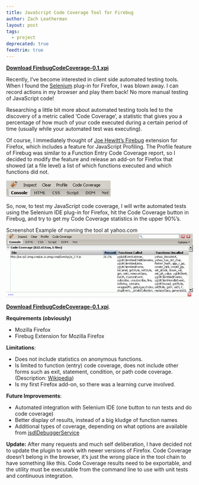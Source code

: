 ```yaml
---
title: JavaScript Code Coverage Tool for Firebug
author: Zach Leatherman
layout: post
tags:
  - project
deprecated: true
feedtrim: true
---
```


[**Download FirebugCodeCoverage-0.1.xpi**][1]

 [1]: http://www.zachleat.com/Projects/firebugCodeCoverage/FirebugCodeCoverage-0.1.xpi

Recently, I’ve become interested in client side automated testing tools. When I found the [Selenium][2] plug-in for Firefox, I was blown away. I can record actions in my browser and play them back! No more manual testing of JavaScript code!

 [2]: http://www.openqa.org/selenium-ide/

Researching a little bit more about automated testing tools led to the discovery of a metric called ‘Code Coverage’, a statistic that gives you a percentage of how much of your code executed during a certain period of time (usually while your automated test was executing).

Of course, I immediately thought of [Joe Hewitt’s Firebug][3] extension for Firefox, which includes a feature for JavaScript Profiling. The Profile feature of Firebug was similar to a Function Entry Code Coverage report, so I decided to modify the feature and release an add-on for Firefox that showed (at a file level) a list of which functions executed and which functions did not.

 [3]: http://www.getfirebug.com/

![coverage.gif][4]

 [4]: /web/wp-content/uploads/2007/04/coverage.gif

So, now, to test my JavaScript code coverage, I will write automated tests using the Selenium IDE plug-in for Firefox, hit the Code Coverage button in Firebug, and try to get my Code Coverage statistics in the upper 90%’s.

Screenshot Example of running the tool at yahoo.com  
![Code Coverage][5]

 [5]: /web/wp-content/uploads/2007/04/coverage2.gif

[**Download FirebugCodeCoverage-0.1.xpi**][1].

**Requirements (obviously)**

*   Mozilla Firefox
*   Firebug Extension for Mozilla Firefox

**Limitations**:

*   Does not include statistics on anonymous functions.
*   Is limited to function (entry) code coverage, does not include other forms such as exit, statement, condition, or path code coverage. (Description: [Wikipedia][6])
*   Is my first Firefox add-on, so there was a learning curve involved.

 [6]: http://en.wikipedia.org/wiki/Code_coverage

**Future Improvements**:

*   Automated integration with Selenium IDE (one button to run tests and do code coverage)
*   Better display of results, instead of a big kludge of function names
*   Additional types of coverage, depending on what options are available from [jsdIDebuggerService][7]

 [7]: http://www.xulplanet.com/references/xpcomref/ifaces/jsdIDebuggerService.html

**Update:** After many requests and much self deliberation, I have decided not to update the plugin to work with newer versions of Firefox. Code Coverage doesn’t belong in the browser, it’s just the wrong place in the tool chain to have something like this. Code Coverage results need to be exportable, and the utility must be executable from the command line to use with unit tests and continuous integration.
